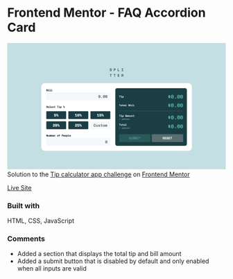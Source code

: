 # Frontend Mentor - FAQ Accordion Card

![](tip-calculator-screenshot.png)
Solution to the [Tip calculator app challenge](https://www.frontendmentor.io/challenges/tip-calculator-app-ugJNGbJUX) on [Frontend Mentor](https://www.frontendmentor.io)

[Live Site](https://alittlespoon.github.io/tip-calculator-app-main/)

### Built with

HTML, CSS, JavaScript

### Comments

- Added a section that displays the total tip and bill amount
- Added a submit button that is disabled by default and only enabled when all inputs are valid
